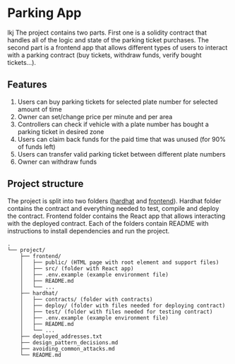 # Parking App
lkj
The project contains two parts. First one is a solidity contract that handles all of the logic and state of the parking ticket purchases. The second part is a frontend app that allows different types of users to interact with a parking contract (buy tickets, withdraw funds, verify bought tickets...).

## Features

1. Users can buy parking tickets for selected plate number for selected amount of time
2. Owner can set/change price per minute and per area
3. Controllers can check if vehicle with a plate number has bought a parking ticket in desired zone
4. Users can claim back funds for the paid time that was unused (for 90% of funds left)
5. Users can transfer valid parking ticket between different plate numbers
6. Owner can withdraw funds

## Project structure

The project is split into two folders ([hardhat](hardhat) and [frontend](frontend)). Hardhat folder contains the contract and everything needed to test, compile and deploy the contract. Frontend folder contains the React app that allows interacting with the deployed contract. Each of the folders contain README with instructions to install dependencies and run the project.

```
.
└── project/
    ├── frontend/
    │   ├── public/ (HTML page with root element and support files)
    │   ├── src/ (folder with React app)
    │   ├── .env.example (example environment file)
    │   ├── README.md
    │   └── ...
    ├── hardhat/
    │   ├── contracts/ (folder with contracts)
    │   ├── deploy/ (folder with files needed for deploying contract)
    │   ├── test/ (folder with files needed for testing contract)
    │   ├── .env.example (example environment file)
    │   ├── README.md
    │   └── ...
    ├── deployed_addresses.txt
    ├── design_pattern_decisions.md
    ├── avoiding_common_attacks.md
    └── README.md
```

<!-- ## Frontend app URL

https://super-voice-9814.on.fleek.co/

## Screencast link

https://www.youtube.com/watch?v=yQ9OrATkuqg

## Other

> My public ETH address for certification (NFT): 0xCb1E63be3e892126eED1345831720759435c9066 -->
